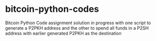 # bitcoin-python-codes
Bitcoin Python Code assignment solution in progress with one script to generate a P2PKH address and the other to spend all funds in a P2SH address with earlier generated P2PKH as the destination

